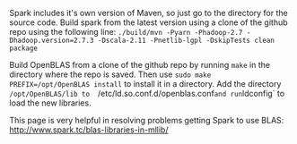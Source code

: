 Spark includes it's own version of Maven, so just go to the directory for the source code.
Build spark from the latest version using a clone of the github repo using the following line:
`./build/mvn -Pyarn -Phadoop-2.7 -Dhadoop.version=2.7.3 -Dscala-2.11 -Pnetlib-lgpl -DskipTests clean package`

Build OpenBLAS from a clone of the github repo by running `make` in the directory where the repo is saved. Then 
use `sudo make PREFIX=/opt/OpenBLAS install` to install it in a directory. Add the directory `/opt/OpenBLAS/lib to 
`/etc/ld.so.conf.d/openblas.conf` and run `ldconfig` to load the new libraries.

This page is very helpful in resolving problems getting Spark to use BLAS:
http://www.spark.tc/blas-libraries-in-mllib/
